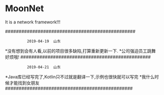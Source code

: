 # MoonNet
It is a network framework!!!

################################################


              2019-04-19  山东


*没有想到会有人看,以前的项目很多缺陷,打算重新更新一下.
*公司强迫员工跳舞 好烦哦!
################################################


              2019-04-21  山东

 
*Java库已经写完了,Kotlin只不过就是翻译一下,示例也很快就可以写完
*我什么时候才能找到女朋友
###############################################